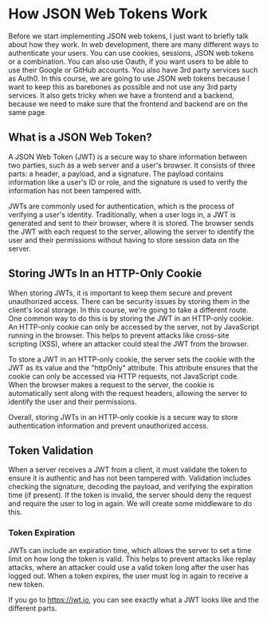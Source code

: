 # How JSON Web Tokens Work

Before we start implementing JSON web tokens, I just want to briefly talk about how they work. In web development, there are many different ways to authenticate your users. You can use cookies, sessions, JSON web tokens or a combination. You can also use Oauth, if you want users to be able to use their Google or GitHub accounts. You also have 3rd party services such as Auth0. In this course, we are going to use JSON web tokens because I want to keep this as barebones as possible and not use any 3rd party services. It also gets tricky when we have a frontend and a backend, because we need to make sure that the frontend and backend are on the same page.

## What is a JSON Web Token?

A JSON Web Token (JWT) is a secure way to share information between two parties, such as a web server and a user's browser. It consists of three parts: a header, a payload, and a signature. The payload contains information like a user's ID or role, and the signature is used to verify the information has not been tampered with.

JWTs are commonly used for authentication, which is the process of verifying a user's identity. Traditionally, when a user logs in, a JWT is generated and sent to their browser, where it is stored. The browser sends the JWT with each request to the server, allowing the server to identify the user and their permissions without having to store session data on the server.

## Storing JWTs In an HTTP-Only Cookie

When storing JWTs, it is important to keep them secure and prevent unauthorized access. There can be security issues by storing them in the client's local storage. In this course, we're going to take a different route. One common way to do this is by storing the JWT in an HTTP-only cookie. An HTTP-only cookie can only be accessed by the server, not by JavaScript running in the browser. This helps to prevent attacks like cross-site scripting (XSS), where an attacker could steal the JWT from the browser.

To store a JWT in an HTTP-only cookie, the server sets the cookie with the JWT as its value and the "httpOnly" attribute. This attribute ensures that the cookie can only be accessed via HTTP requests, not JavaScript code. When the browser makes a request to the server, the cookie is automatically sent along with the request headers, allowing the server to identify the user and their permissions.

Overall, storing JWTs in an HTTP-only cookie is a secure way to store authentication information and prevent unauthorized access.

## Token Validation

When a server receives a JWT from a client, it must validate the token to ensure it is authentic and has not been tampered with. Validation includes checking the signature, decoding the payload, and verifying the expiration time (if present). If the token is invalid, the server should deny the request and require the user to log in again. We will create some middleware to do this.

### Token Expiration

JWTs can include an expiration time, which allows the server to set a time limit on how long the token is valid. This helps to prevent attacks like replay attacks, where an attacker could use a valid token long after the user has logged out. When a token expires, the user must log in again to receive a new token.

If you go to https://jwt.io, you can see exactly what a JWT looks like and the different parts.
